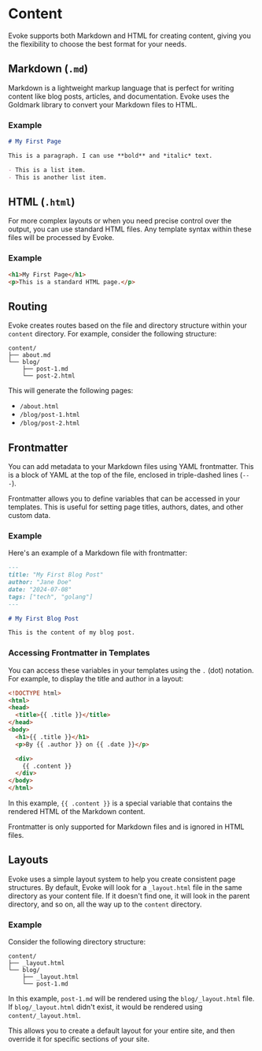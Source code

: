 # Content

Evoke supports both Markdown and HTML for creating content, giving you the flexibility to choose the best format for your needs.

## Markdown (`.md`)

Markdown is a lightweight markup language that is perfect for writing content like blog posts, articles, and documentation. Evoke uses the Goldmark library to convert your Markdown files to HTML.

### Example

```markdown
# My First Page

This is a paragraph. I can use **bold** and *italic* text.

- This is a list item.
- This is another list item.
```

## HTML (`.html`)

For more complex layouts or when you need precise control over the output, you can use standard HTML files. Any template syntax within these files will be processed by Evoke.

### Example

```html
<h1>My First Page</h1>
<p>This is a standard HTML page.</p>
```

## Routing

Evoke creates routes based on the file and directory structure within your `content` directory. For example, consider the following structure:

```
content/
├── about.md
└── blog/
    ├── post-1.md
    └── post-2.html
```

This will generate the following pages:

- `/about.html`
- `/blog/post-1.html`
- `/blog/post-2.html`

## Frontmatter

You can add metadata to your Markdown files using YAML frontmatter. This is a block of YAML at the top of the file, enclosed in triple-dashed lines (`---`).

Frontmatter allows you to define variables that can be accessed in your templates. This is useful for setting page titles, authors, dates, and other custom data.

### Example

Here's an example of a Markdown file with frontmatter:

```markdown
---
title: "My First Blog Post"
author: "Jane Doe"
date: "2024-07-08"
tags: ["tech", "golang"]
---

# My First Blog Post

This is the content of my blog post.
```

### Accessing Frontmatter in Templates

You can access these variables in your templates using the `.` (dot) notation. For example, to display the title and author in a layout:

```html
<!DOCTYPE html>
<html>
<head>
  <title>{{ .title }}</title>
</head>
<body>
  <h1>{{ .title }}</h1>
  <p>By {{ .author }} on {{ .date }}</p>

  <div>
    {{ .content }}
  </div>
</body>
</html>
```

In this example, `{{ .content }}` is a special variable that contains the rendered HTML of the Markdown content.

Frontmatter is only supported for Markdown files and is ignored in HTML files.

## Layouts

Evoke uses a simple layout system to help you create consistent page structures. By default, Evoke will look for a `_layout.html` file in the same directory as your content file. If it doesn't find one, it will look in the parent directory, and so on, all the way up to the `content` directory.

### Example

Consider the following directory structure:

```
content/
├── _layout.html
└── blog/
    ├── _layout.html
    └── post-1.md
```

In this example, `post-1.md` will be rendered using the `blog/_layout.html` file. If `blog/_layout.html` didn't exist, it would be rendered using `content/_layout.html`.

This allows you to create a default layout for your entire site, and then override it for specific sections of your site.
